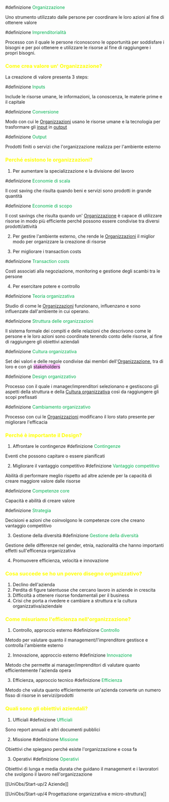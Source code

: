  #definizione <font color="#00b050">Organizzazione</font>

   Uno strumento utilizzato dalle persone per coordinare le loro azioni al fine di ottenere valore

 #definizione <font color="#00b050">Imprenditorialità</font>

  Processo con il quale le persone riconoscono le opportunità per soddisfare i bisogni e per poi ottenere e utilizzare le risorse al fine di raggiungere i propri bisogni.

### <font color="#ffff00">Come crea valore un' Organizzazione?</font>

 La creazione di valore presenta 3 steps:

 #definizione <font color="#00b050">Inputs</font>

  Include le risorse umane, le informazioni, la conoscenza, le materie prime e il capitale


 #definizione <font color="#00b050">Conversione</font>

  Modo con cui le <u>Organizzazioni</u> usano le risorse umane e la tecnologia per trasformare gli <u>input</u> in <u>output</u>


 #definizione <font color="#00b050">Output</font>

   Prodotti finiti o servizi che l'organizzazione realizza per l'ambiente esterno


### <font color="#ffff00">Perché esistono le organizzazioni?</font>

1. Per aumentare la specializzazione e la divisione del lavoro 

#definizione <font color="#00b050">Economie di scala</font>

 Il cost saving che risulta quando beni e servizi sono prodotti in grande quantità


#definizione <font color="#00b050">Economie di scopo</font>

 Il cost savings che risulta quando un' <u>Organizzazione</u> è capace di utilizzare risorse in modo più efficiente perché possono essere condivise tra diversi prodotti/attività


2. Per gestire l'ambiente esterno, che rende le <u>Organizzazioni</u> il miglior modo per  organizzare la creazione di risorse

3. Per migliorare i transaction costs

#definizione <font color="#00b050">Transaction costs</font> 

 Costi associati alla negoziazione, monitoring e gestione degli scambi tra le persone


4.  Per esercitare potere e controllo

#definizione <font color="#00b050">Teoria organizzativa</font>

 Studio di come le <u>Organizzazioni</u> funzionano, influenzano e sono influenzate dall'ambiente in cui operano.

#definizione <font color="#00b050">Struttura delle organizzazioni</font>

 Il sistema formale dei compiti e delle relazioni che descrivono come le persone e le loro azioni sono coordinate tenendo conto delle risorse, al fine di raggiungere gli obiettivi aziendali

#definizione <font color="#00b050">Cultura organizzativa</font>

 Set dei valori e delle regole condivise dai membri dell'<u>Organizzazione</u>, tra di loro e con gli <span style="background:#fdbfff">stakeholders</span> 

#definizione <font color="#00b050">Design organizzativo</font>

 Processo con il quale i manager/imprenditori selezionano e gestiscono gli aspetti della struttura e della <u>Cultura organizzativa</u> così da raggiungere gli scopi prefissati

#definizione <font color="#00b050">Cambiamento organizzativo</font>

 Processo con cui le <u>Organizzazioni</u> modificano il loro stato presente per migliorare l'efficacia

### <font color="#ffff00">Perché è importante il Design?</font>

1. Affrontare le contingenze
 #definizione  <font color="#00b050">Contingenze</font>

  Eventi che possono capitare o essere pianificati

 2. Migliorare il vantaggio competitivo
 #definizione <font color="#00b050">Vantaggio competitivo</font>

  Abilità di performare meglio rispetto ad altre aziende per la capacità di creare maggiore valore dalle risorse

 #definizione <font color="#00b050">Competenze core</font>

  Capacità e abilità di creare valore


 #definizione <font color="#00b050">Strategia</font>

  Decisioni e azioni che coinvolgono le competenze core che creano vantaggio competitivo

 3.  Gestione della diversità
 #definizione <font color="#00b050">Gestione della diversità</font>

  Gestione delle differenze nel gender, etnia, nazionalità che hanno importanti effetti sull'efficenza organizzativa 

 4. Promuovere efficienza, velocità e innovazione

### <font color="#ffff00">Cosa succede se ho un povero disegno organizzativo?</font>
1. Declino dell'azienda
2. Perdita di figure talentuose che cercano lavoro in aziende in crescita
3. Difficoltà a ottenere risorse fondamentali per il business
4. Crisi che porta a rivedere e cambiare a struttura e la cultura organizzativa/aziendale

### <font color="#ffff00">Come misuriamo l'efficienza nell'organizzazione?</font>
1. Controllo, approccio esterno
 #definizione <font color="#00b050">Controllo</font>

  Metodo per valutare quanto il management/l'imprenditore gestisce e controlla l'ambiente esterno

 2. Innovazione, approccio esterno
 #definizione <font color="#00b050">Innovazione</font> 

  Metodo che permette ai manager/imprenditori di valutare quanto efficientemente l'azienda opera

 3. Efficienza, approccio tecnico
 #definizione <font color="#00b050">Efficienza</font>

  Metodo che valuta quanto efficientemente un'azienda converte un numero fisso di risorse in servizi/prodotti

### <font color="#ffff00">Quali sono gli obiettivi aziendali?</font>

 1. Ufficiali
 #definizione <font color="#00b050">Ufficiali</font>

  Sono report annuali e altri documenti pubblici


 2. Missione
 #definizione <font color="#00b050">Missione</font>

  Obiettivi che spiegano perché esiste l'organizzazione e cosa fa


 3. Operativi
 #definizione <font color="#00b050">Operativi</font>

  Obiettivi di lunga e media durata che guidano il management e i lavoratori che svolgono il lavoro nell'organizzazione



[[UniObs/Start-up/2 Aziende]]

[[UniObs/Start-up/4 Progettazione organizzativa e micro-struttura]]
